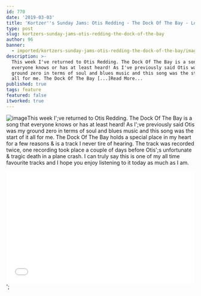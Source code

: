 ```yaml
---
id: 770
date: '2019-03-03'
title: 'Kortzer''s Sunday Jams: Otis Redding - The Dock Of The Bay - Loose Lips'
type: post
slug: kortzers-sunday-jams-otis-redding-the-dock-of-the-bay
author: 96
banner:
  - imported/kortzers-sunday-jams-otis-redding-the-dock-of-the-bay/image770.jpeg
description: >-
  This week I've returned to Otis Redding. The Dock Of The Bay is a song that
  everyone knows or has at least heard! As I've previously said Otis was my
  ground zero in terms of soul and blues music and this song was the start of it
  all for me. The Dock Of The Bay [...]Read More...
published: true
tags: feature
featured: false
itworked: true
---
```

![image](../imported/kortzers-sunday-jams-otis-redding-the-dock-of-the-bay/image770.jpeg)This week I';ve returned to Otis Redding. The Dock Of The Bay is a song that everyone knows or has at least heard! As I';ve previously said Otis was my ground zero in terms of soul and blues music and this song was the start of it all for me. The Dock Of The Bay holds a special place in my heart for a few reasons & is a track I never tire of hearing. The track was recorded twice, one recording took place a couple of days before Otis';s unfortunate & tragic death in a plane crash. I can truly say this is one of my all time favourite tracks and I hope you enjoy listening to it today as much as I am.

<iframe width='100%' height='300' scrolling='no' frameborder='no' allow='autoplay' src='//www.youtube.com/embed/UCmUhYSr-e4?wmode=opaque'></iframe>';